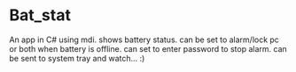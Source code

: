 # Bat_stat
An app in C# using mdi.
shows battery status.
can be set to alarm/lock pc or both when battery is offline.
can set to enter password to stop alarm.
can be sent to system tray and watch... :)
